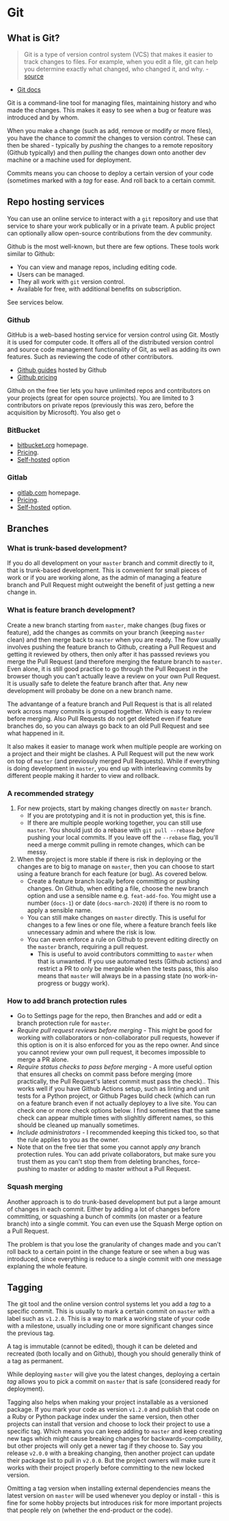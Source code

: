 # Git

## What is Git?

> Git is a type of version control system (VCS) that makes it easier to track changes to files. For example, when you edit a file, git can help you determine exactly what changed, who changed it, and why. - [source](https://hackernoon.com/understanding-git-fcffd87c15a3)

- [Git docs](https://git-scm.com/doc)

Git is a command-line tool for managing files, maintaining history and who made the changes. This makes it easy to see when a bug or feature was introduced and by whom. 

When you make a change (such as add, remove or modify or more files), you have the chance to _commit_ the changes to version control. These can then be shared - typically by _pushing_ the changes to a remote repository (Github typically) and then _pulling_ the changes down onto another dev machine or a machine used for deployment.

Commits means you can choose to deploy a certain version of your code (sometimes marked with a _tag_ for ease. And roll back to a certain commit.

## Repo hosting services

You can use an online service to interact with a `git` repository and use that service to share your work publically or in a private team. A public project can optionally allow open-source contributions from the dev community.

Github is the most well-known, but there are few options. These tools work similar to Github:

- You can view and manage repos, including editing code.
- Users can be managed.
- They all work with `git` version control. 
- Available for free, with additional benefits on subscription.

See services below.

### Github

GitHub is a web-based hosting service for version control using Git. Mostly it is used for computer code. It offers all of the distributed version control and source code management functionality of Git, as well as adding its own features. Such as reviewing the code of other contributors.

- [Github guides](https://guides.github.com/) hosted by Github
- [Github pricing](https://github.com/pricing)

Github on the free tier lets you have unlimited repos and contributors on your projects (great for open source projects). You are limited to 3 contributors on private repos (previously this was zero, before the acquisition by Microsoft). You also get o

### BitBucket

- [bitbucket.org](https://bitbucket.org/) homepage.
- [Pricing](https://bitbucket.org/product/pricing).
- [Self-hosted](https://bitbucket.org/product/enterprise) option

### Gitlab

- [gitlab.com](https://gitlab.com) homepage.
- [Pricing](https://about.gitlab.com/pricing/).
- [Self-hosted](https://about.gitlab.com/pricing/#self-managed) option.


## Branches

### What is trunk-based development?

If you do all development on your `master` branch and commit directly to it, that is trunk-based development. This is convenient for small pieces of work or if you are working alone, as the admin of managing a feature branch and Pull Request might outweight the benefit of just getting a new change in.

### What is feature branch development?

Create a new branch starting from `master`, make changes (bug fixes or feature), add the changes as commits on your branch (keeping `master` clean) and then merge back to `master` when you are ready. The flow usually involves pushing the feature branch to Github, creating a Pull Request and getting it reviewed by others, then only after it has passsed reviews you merge the Pull Request (and therefore merging the feature branch to `master`. Even alone, it is still good practice to go through the Pull Request in the browser though you can't actually leave a review on your own Pull Request. It is usually safe to delete the feature branch after that. Any new development will probaby be done on a new branch name.

The advantange of a feature branch and Pull Request is that is all related work across many commits is grouped together. Which is easy to review before merging. Also Pull Requests do not get deleted even if feature branches do, so you can always go back to an old Pull Request and see what happened in it. 

It also makes it easier to manage work when multiple people are working on a project and their might be clashes. A Pull Request will put the new work on top of `master` (and previosuly merged Pull Requests). While if everything is doing development in `master`, you end up with interleaving commits by different people making it harder to view and rollback.

### A recommended strategy

1. For new projects, start by making changes directly on `master` branch. 
    - If you are prototyping and it is not in production yet, this is fine. 
    - If there are multiple people working together, you can still use `master`. You should just do a rebase with `git pull --rebase` _before_ pushing your local commits. If you leave off the `--rebase` flag, you'll need a merge commit pulling in remote changes, which can be messy.
2. When the project is more stable if there is risk in deploying or the changes are to big to manage on `master`, then you can choose to start using a feature branch for each feature (or bug). As covered below.
    - Create a feature branch locally before committing or pushing changes. On Github, when editing a file, choose the new branch option and use a sensible name e.g. `feat-add-foo`. You might use a number (`docs-1`) or date (`docs-march-2020`) if there is no room to apply a sensible name.
    - You can still make changes on `master` directly. This is useful for changes to a few lines or one file, where a feature branch feels like unnecessary admin and where the risk is low.
    - You can even enforce a rule on Github to prevent editing directly on the `master` branch, requiring a pull request. 
        - This is useful to avoid contributors committing to `master` when that is unwanted. If you use automated tests (Github actions) and restrict a PR to only be mergeable when the tests pass, this also means that `master` will always be in a passing state (no work-in-progress or buggy work).

### How to add branch protection rules

- Go to Settings page for the repo, then Branches and add or edit a branch protection rule for `master`.
- _Require pull request reviews before merging_ - This might be good for working with collaborators or non-collaborator pull requests, however if this option is on it is also enforced for you as the repo owner. And since you cannot review your own pull request, it becomes impossible to merge a PR alone.
- _Require status checks to pass before merging_ - A more useful option that ensures all checks on commit pass before merging (more practically, the Pull Request's latest commit must pass the check).. This works well if you have Github Actions setup, such as linting and unit tests for a Python project, or Github Pages build check (which can run on a feature branch even if not actually deployey to a live site. You can check one or more check options below. I find sometimes that the same check can appear multiple times with slighltly different names, so this should be cleaned up manually sometimes.
- _Include administrators_ - I recommended keeping this ticked too, so that the rule applies to you as the owner.
- Note that on the free tier that some you cannot apply _any_ branch protection rules. You can add private collaborators, but make sure you trust them as you can't stop them from deleting branches, force-pushing to master or adding to master without a Pull Request.
       
### Squash merging

Another approach is to do trunk-based development but put a large amount of changes in each commit. Either by adding a lot of changes before committing, or squashing a bunch of commits (on master or a feature branch) into a single commit. You can even use the Squash Merge option on a Pull Request.

The problem is that you lose the granularity of changes made and you can't roll back to a certain point in the change feature or see when a bug was introduced, since everything is reduce to a single commit with one message explaning the whole feature.


## Tagging

The git tool and the online version control systems let you add a _tag_ to a specific commit. This is usually to mark a certain commit on `master` with a label such as `v1.2.0`. This is a way to mark a working state of your code with a milestone, usually including one or more significant changes since the previous tag.

A tag is immutable (cannot be edited), though it can be deleted and recreated (both locally and on Github), though you should generally think of a tag as permanent.

While deploying `master` will give you the latest changes, deploying a certain _tag_ allows you to pick a commit on `master` that is safe (considered ready for deployment).

Tagging also helps when making your project installable as a versioned package. If you mark your code as version `v1.2.0` and publish that code on a Ruby or Python package index under the same version, then other projects can install that version and choose to lock their project to use a specific tag. Which means you can keep adding to `master` and keep creating new tags which might cause breaking changes for backwards-compatibility, but other projects will only get a newer tag if they choose to. Say you release `v2.0.0` with a breaking changing, then another project can update their package list to pull in `v2.0.0`. But the project owners will make sure it works with their project properly before committing to the new locked version.

Omitting a tag version when installing external dependencies means the latest version on `master` will be used whenever you deploy or install - this is fine for some hobby projects but introduces risk for more important projects that people rely on (whether the end-product or the code).
